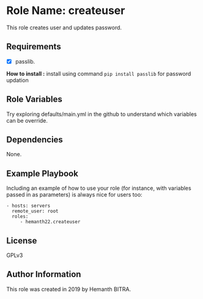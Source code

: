 Role Name: createuser
=========

This role creates user and updates password.  


Requirements
------------

-[x] passlib.  

__How to install :__ install using command `pip install passlib` for password updation

Role Variables
--------------

Try exploring defaults/main.yml in the github to understand which variables can be override.

Dependencies
------------

None.

Example Playbook
----------------

Including an example of how to use your role (for instance, with variables passed in as parameters) is always nice for users too:

    - hosts: servers
      remote_user: root
      roles:
         - hemanth22.createuser

License
-------

GPLv3

Author Information
------------------

This role was created in 2019 by Hemanth BITRA.

